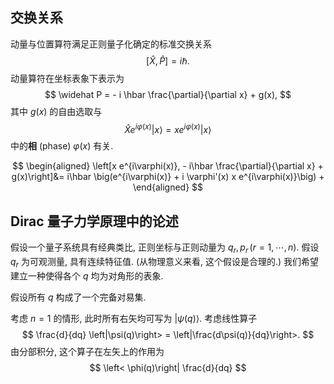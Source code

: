 
## 交换关系

动量与位置算符满足正则量子化确定的标准交换关系
$$
[\widehat X, \widehat P] = i \hbar.
$$
动量算符在坐标表象下表示为
$$
\widehat P = - i \hbar \frac{\partial}{\partial x} + g(x),
$$
其中 $g(x)$ 的自由选取与
$$
\widehat X e^{i \varphi(x)}\left| x \right> = x e^{i \varphi(x)} \left| x \right>
$$
中的**相** (phase) $\varphi(x)$ 有关.

$$
\begin{aligned}
	\left[x e^{i\varphi(x)},
	-
	i\hbar \frac{\partial}{\partial x} + g(x)\right]&=
	i\hbar \big(e^{i\varphi(x)} + i \varphi'(x) x e^{i\varphi(x)}\big)
	+
\end{aligned}
$$
## Dirac 量子力学原理中的论述

假设一个量子系统具有经典类比, 正则坐标与正则动量为 $q_r,p_r\,(r=1,\cdots,n)$. 假设 $q_r$ 为可观测量, 具有连续特征值. (从物理意义来看, 这个假设是合理的.) 我们希望建立一种使得各个 $q$ 均为对角形的表象.

假设所有 $q$ 构成了一个完备对易集.

考虑 $n=1$ 的情形, 此时所有右矢均可写为 $\left|\psi(q)\right>$. 考虑线性算子
$$
\frac{d}{dq} \left|\psi(q)\right> = \left|\frac{d\psi(q)}{dq}\right>.
$$
由分部积分, 这个算子在左矢上的作用为
$$
\left< \phi(q)\right| \frac{d}{dq}
$$
